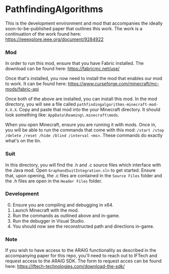 ﻿# PathfindingAlgorithms
This is the development environment and mod that accompanies the ideally soon-to-be-published 
paper that outlines this work. The work is a continuation of the work found here: 
https://ieeexplore.ieee.org/document/9284922

### Mod
In order to run this mod, ensure that you have Fabric installed. The download can be found 
here:  https://fabricmc.net/use/

Once that's installed, you now need to install the mod that enables our mod to work. It can 
be found here: https://www.curseforge.com/minecraft/mc-mods/fabric-api

Once both of the above are installed, you can install this mod. In the mod directory, you will see a file
called `pathfindingalgorithms-minecraft-mod-X.X.X`. Copy and paste that mod into the your 
Minecraft directory. It should look something like: `AppData\Roaming\.minecraft\mods`. 

When you open Minecraft, ensure you are running it with mods. Once in, you will be able to 
run the commands that come with this mod: `/start /stop /delete /reset /hide /blind /interval <ms>`. 
These commands do exactly what's on the tin.

### Suit
In this directory, you will find the .h and .c source files which interface with 
the Java mod. Open `GraphandSuitIntegration.sln` to get started. Ensure that, 
upon opening, the .c files are contained in the `Source Files` folder and the .h files 
are open in the `Header Files` folder.

### Development
0. Ensure you are compiling and debugging in x64.
1. Launch Minecraft with the mod.
2. Run the commands as outlined above and in-game.
3. Run the debugger in Visual Studio.
4. You should now see the reconstructed path and directions in-game.

### Note
If you wish to have access to the ARAIG functionality as described in the accompanying paper for this repo,
you'll need to reach out to IFTech and request access to the ARAIG SDK. The form to request acces can 
be found here: https://iftech-technologies.com/download-the-sdk/
